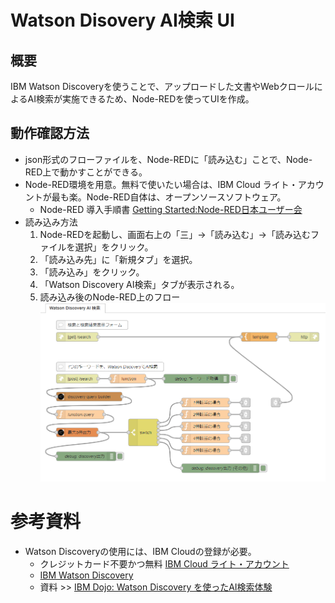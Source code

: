 # Watson Disovery AI検索 UI
## 概要
IBM Watson Discoveryを使うことで、アップロードした文書やWebクロールによるAI検索が実施できるため、Node-REDを使ってUIを作成。

## 動作確認方法
- json形式のフローファイルを、Node-REDに「読み込む」ことで、Node-RED上で動かすことができる。
- Node-RED環境を用意。無料で使いたい場合は、IBM Cloud ライト・アカウントが最も楽。Node-RED自体は、オープンソースソフトウェア。
  - Node-RED 導入手順書 [Getting Started:Node-RED日本ユーザー会](https://nodered.jp/docs/getting-started/)
- 読み込み方法
  1. Node-REDを起動し、画面右上の「三」→「読み込む」→「読み込むファイルを選択」をクリック。
  1. 「読み込み先」に「新規タブ」を選択。
  1. 「読み込み」をクリック。
  1. 「Watson Discovery AI検索」タブが表示される。
  1. 読み込み後のNode-RED上のフロー
  ![読み込みフローイメージ](https://github.com/kolinz/node-red-recipe/blob/master/discoverysearchui/images/flowimage.png)
  

# 参考資料
- Watson Discoveryの使用には、IBM Cloudの登録が必要。
  - クレジットカード不要かつ無料 [IBM Cloud ライト・アカウント](https://www.ibm.com/jp-ja/cloud/lite-account)
  - [IBM Watson Discovery](https://cloud.ibm.com/catalog/services/watson-discovery)
  - 資料 >> [IBM Dojo: Watson Discovery を使ったAI検索体験](https://speakerdeck.com/osonoi/watson-discoverywoshi-tutaaijian-suo-ti-yan)

